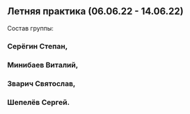 ## Летняя практика (06.06.22 - 14.06.22)
Состав группы: 
### Серёгин Степан, 
### Минибаев Виталий, 
### Зварич Святослав, 
### Шепелёв Сергей.

